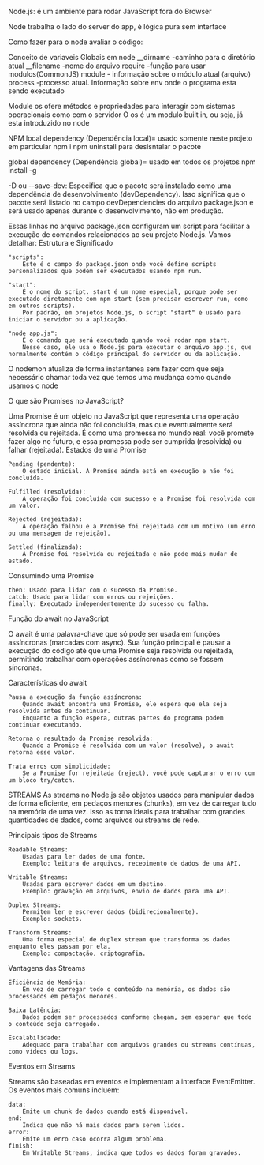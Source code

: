 Node.js: é um ambiente para rodar JavaScript fora do Browser 

Node trabalha o lado do server do app, é lógica pura sem interface

Como fazer para o node avaliar o código:

Conceito de variaveis Globais em node
__dirname -caminho para o diretório atual
__filename -nome do arquivo
require -função para usar modulos(CommonJS)
module - informação sobre o módulo atual (arquivo)
process -processo atual. Informação sobre env onde o programa esta sendo executado


Module os ofere métodos e propriedades para interagir com sistemas operacionais como com o servidor
O os é um modulo built in, ou seja, já esta introduzido no node


NPM
local dependency (Dependência local)= usado somente neste projeto em particular
npm i <packageName>
npm uninstall <PackageName> para desisntalar o pacote

global dependency (Dependência global)= usado em todos os projetos
npm install -g <packageName>

-D ou --save-dev: Especifica que o pacote será instalado como uma dependência de desenvolvimento (devDependency). Isso significa que o pacote será listado no campo devDependencies do arquivo package.json e será usado apenas durante o desenvolvimento, não em produção.



Essas linhas no arquivo package.json configuram um script para facilitar a execução de comandos relacionados ao seu projeto Node.js. Vamos detalhar:
Estrutura e Significado

    "scripts":
        Este é o campo do package.json onde você define scripts personalizados que podem ser executados usando npm run.

    "start":
        É o nome do script. start é um nome especial, porque pode ser executado diretamente com npm start (sem precisar escrever run, como em outros scripts).
        Por padrão, em projetos Node.js, o script "start" é usado para iniciar o servidor ou a aplicação.

    "node app.js":
        É o comando que será executado quando você rodar npm start.
        Nesse caso, ele usa o Node.js para executar o arquivo app.js, que normalmente contém o código principal do servidor ou da aplicação.


O nodemon atualiza de forma instantanea sem fazer com que seja necessário chamar toda vez
que temos uma mudança como quando usamos o node <NomeArquivo>

O que são Promises no JavaScript?

Uma Promise é um objeto no JavaScript que representa uma operação assíncrona que ainda não foi concluída, mas que eventualmente será resolvida ou rejeitada. É como uma promessa no mundo real: você promete fazer algo no futuro, e essa promessa pode ser cumprida (resolvida) ou falhar (rejeitada).
Estados de uma Promise

    Pending (pendente):
        O estado inicial. A Promise ainda está em execução e não foi concluída.

    Fulfilled (resolvida):
        A operação foi concluída com sucesso e a Promise foi resolvida com um valor.

    Rejected (rejeitada):
        A operação falhou e a Promise foi rejeitada com um motivo (um erro ou uma mensagem de rejeição).

    Settled (finalizada):
        A Promise foi resolvida ou rejeitada e não pode mais mudar de estado.


Consumindo uma Promise

    then: Usado para lidar com o sucesso da Promise.
    catch: Usado para lidar com erros ou rejeições.
    finally: Executado independentemente do sucesso ou falha.

    
Função do await no JavaScript

O await é uma palavra-chave que só pode ser usada em funções assíncronas (marcadas com async). Sua função principal é pausar a execução do código até que uma Promise seja resolvida ou rejeitada, permitindo trabalhar com operações assíncronas como se fossem síncronas.

Características do await

    Pausa a execução da função assíncrona:
        Quando await encontra uma Promise, ele espera que ela seja resolvida antes de continuar.
        Enquanto a função espera, outras partes do programa podem continuar executando.

    Retorna o resultado da Promise resolvida:
        Quando a Promise é resolvida com um valor (resolve), o await retorna esse valor.

    Trata erros com simplicidade:
        Se a Promise for rejeitada (reject), você pode capturar o erro com um bloco try/catch.


STREAMS
As streams no Node.js são objetos usados para manipular dados de forma eficiente, em pedaços menores (chunks), em vez de carregar tudo na memória de uma vez. Isso as torna ideais para trabalhar com grandes quantidades de dados, como arquivos ou streams de rede.

Principais tipos de Streams

    Readable Streams:
        Usadas para ler dados de uma fonte.
        Exemplo: leitura de arquivos, recebimento de dados de uma API.

    Writable Streams:
        Usadas para escrever dados em um destino.
        Exemplo: gravação em arquivos, envio de dados para uma API.

    Duplex Streams:
        Permitem ler e escrever dados (bidirecionalmente).
        Exemplo: sockets.

    Transform Streams:
        Uma forma especial de duplex stream que transforma os dados enquanto eles passam por ela.
        Exemplo: compactação, criptografia.


Vantagens das Streams

    Eficiência de Memória:
        Em vez de carregar todo o conteúdo na memória, os dados são processados em pedaços menores.

    Baixa Latência:
        Dados podem ser processados conforme chegam, sem esperar que todo o conteúdo seja carregado.

    Escalabilidade:
        Adequado para trabalhar com arquivos grandes ou streams contínuas, como vídeos ou logs.

        
Eventos em Streams

Streams são baseadas em eventos e implementam a interface EventEmitter. Os eventos mais comuns incluem:

    data:
        Emite um chunk de dados quando está disponível.
    end:
        Indica que não há mais dados para serem lidos.
    error:
        Emite um erro caso ocorra algum problema.
    finish:
        Em Writable Streams, indica que todos os dados foram gravados.